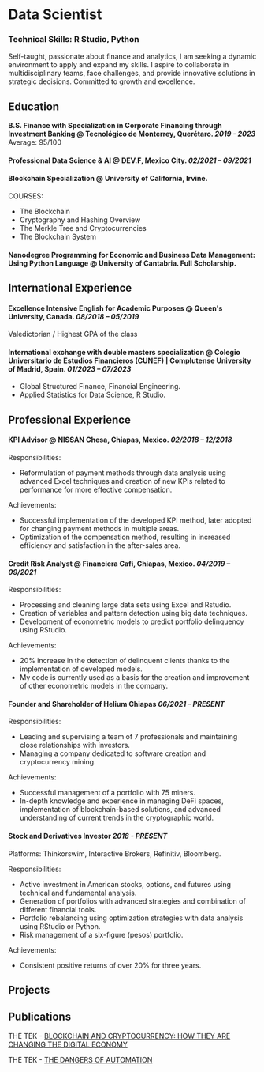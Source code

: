 # Data Scientist
### Technical Skills: R Studio, Python

Self-taught, passionate about finance and analytics, I am seeking a dynamic environment to apply and expand my skills. I aspire to collaborate in multidisciplinary teams, face challenges, and provide innovative solutions in strategic decisions. Committed to growth and excellence.

## Education

**B.S. Finance with Specialization in Corporate Financing through Investment Banking @ Tecnológico de Monterrey, Querétaro. _2019 - 2023_**
Average: 95/100

#### Professional Data Science & AI @ DEV.F, Mexico City. _02/2021 – 09/2021_

#### Blockchain Specialization @ University of California, Irvine. 
COURSES:
- The Blockchain
- Cryptography and Hashing Overview
- The Merkle Tree and Cryptocurrencies
- The Blockchain System

#### Nanodegree Programming for Economic and Business Data Management: Using Python Language @ University of Cantabria. Full Scholarship.

## International Experience

#### Excellence Intensive English for Academic Purposes @ Queen's University, Canada. _08/2018 – 05/2019_
Valedictorian / Highest GPA of the class

#### International exchange with double masters specialization @ Colegio Universitario de Estudios Financieros (CUNEF) | Complutense University of Madrid, Spain. _01/2023 – 07/2023_
- Global Structured Finance, Financial Engineering.
- Applied Statistics for Data Science, R Studio.

## Professional Experience

#### KPI Advisor @ NISSAN Chesa, Chiapas, Mexico. _02/2018 – 12/2018_
Responsibilities:
- Reformulation of payment methods through data analysis using advanced Excel techniques and creation of new KPIs related to performance for more effective compensation.

Achievements:
- Successful implementation of the developed KPI method, later adopted for changing payment methods in multiple areas.
- Optimization of the compensation method, resulting in increased efficiency and satisfaction in the after-sales area.

#### Credit Risk Analyst @ Financiera Cafi, Chiapas, Mexico. _04/2019 – 09/2021_
Responsibilities:
- Processing and cleaning large data sets using Excel and Rstudio.
- Creation of variables and pattern detection using big data techniques.
- Development of econometric models to predict portfolio delinquency using RStudio.

Achievements:
- 20% increase in the detection of delinquent clients thanks to the implementation of developed models.
- My code is currently used as a basis for the creation and improvement of other econometric models in the company.

#### Founder and Shareholder of Helium Chiapas _06/2021 – PRESENT_
Responsibilities:
- Leading and supervising a team of 7 professionals and maintaining close relationships with investors.
- Managing a company dedicated to software creation and cryptocurrency mining.

Achievements:
- Successful management of a portfolio with 75 miners.
- In-depth knowledge and experience in managing DeFi spaces, implementation of blockchain-based solutions, and advanced understanding of current trends in the cryptographic world.

#### Stock and Derivatives Investor _2018 - PRESENT_
Platforms: Thinkorswim, Interactive Brokers, Refinitiv, Bloomberg.

Responsibilities:
- Active investment in American stocks, options, and futures using technical and fundamental analysis.
- Generation of portfolios with advanced strategies and combination of different financial tools.
- Portfolio rebalancing using optimization strategies with data analysis using RStudio or Python.
- Risk management of a six-figure (pesos) portfolio.

Achievements:
- Consistent positive returns of over 20% for three years.

## Projects

## Publications
THE TEK - [BLOCKCHAIN AND CRYPTOCURRENCY: HOW THEY ARE CHANGING THE DIGITAL ECONOMY](https://thetek.com/blockchain-and-cryptocurrency-how-they-are-changing-the-digital-economy/)

THE TEK - [THE DANGERS OF AUTOMATION](https://thetek.com/the-dangers-of-automation/)



